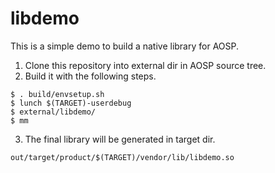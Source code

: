 # libdemo
This is a simple demo to build a native library for AOSP.

1. Clone this repository into external dir in AOSP source tree.
2. Build it with the following steps.
```
$ . build/envsetup.sh
$ lunch $(TARGET)-userdebug
$ external/libdemo/
$ mm
```
3. The final library will be generated in target dir.
```
out/target/product/$(TARGET)/vendor/lib/libdemo.so
```
